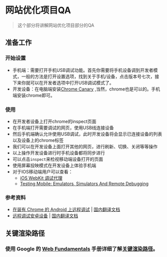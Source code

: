 # 网站优化项目QA
> 这个部分将讲解网站优化项目部分的QA

## 准备工作
### 开始设置
* 手机端：需要打开手机USB调试功能。首先你需要将手机设备调到开发者模式，一般的方法是打开设置选项，找到关于手机/设备，点击版本号七次，接下来你就可以在开发者选项中打开USB调试模式了。
* 开发设备：在电脑端安装[Chrome Canary](https://www.google.com/chrome/browser/canary.html) ,当然，chrome也是可以的。手机端安装chrome即可。

### 使用
* 在开发者设备上打开chrome的inspect页面
* 在手机端打开需要调试的网页，使用USB线连接设备
* 然后手机端确认允许使用USB调试，此时开发设备将会显示已连接设备的列表以及设备上的chrome标签
* 我们可以在开发设备上面打开其他的网页，进行刷新、切换、关闭等等操作
* 以上操作开发设备进行时手机设备都将同步进行
* 可以点击`inspect`来检视移动端设备打开的页面
* 使用屏幕投映模式在开发设备上体验手机端
* 对于IOS移动端用户可以查看：
	* [iOS WebKit 调试代理](https://github.com/google/ios-webkit-debug-proxy)
	* [Testing Mobile: Emulators, Simulators And Remote Debugging](https://www.smashingmagazine.com/2014/09/testing-mobile-emulators-simulators-remote-debugging/2/)

### 参考资料
* [在装有 Chrome 的 Android 上远程调试](https://developers.google.com/web/tools/chrome-devtools/remote-debugging/?hl=zh) | [国内翻译文档](http://www.css88.com/doc/chrome-devtools/remote-debugging/)
* [远程调试安卓设备](https://developers.google.com/web/tools/chrome-devtools/remote-debugging/) | [国内翻译文档](http://www.css88.com/doc/chrome-devtools/remote-debugging/)

## 关键渲染路径
### 使用 Google 的 [Web Fundamentals](https://developers.google.com/web/fundamentals/) 手册详细了解[关键渲染路径](https://developers.google.com/web/fundamentals/performance/critical-rendering-path/)。